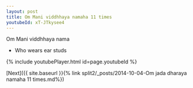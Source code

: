 ```yaml
---
layout: post
title: Om Mani viddhhaya namaha 11 times
youtubeId: xT-JTkysee4
---
```

 
 
Om Mani viddhhaya nama 
 
 -  Who wears ear studs 
 
  
 
  
 
 
 
 
 
 


{% include youtubePlayer.html id=page.youtubeId %}
 
[Next]({{ site.baseurl }}{% link  split2/_posts/2014-10-04-Om jada dharaya namaha 11 times.md%})
 
